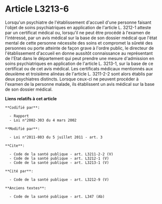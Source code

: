 # Article L3213-6

Lorsqu'un psychiatre de l'établissement d'accueil d'une personne faisant l'objet de soins psychiatriques en application de
l'article L. 3212-1 atteste par un certificat médical ou, lorsqu'il ne peut être procédé à l'examen de l'intéressé, par un
avis médical sur la base de son dossier médical que l'état mental de cette personne nécessite des soins et compromet la
sûreté des personnes ou porte atteinte de façon grave à l'ordre public, le directeur de l'établissement d'accueil en donne
aussitôt connaissance au représentant de l'Etat dans le département qui peut prendre une mesure d'admission en soins
psychiatriques en application de l'article L. 3213-1, sur la base de ce certificat ou de cet avis médical. Les certificats
médicaux mentionnés aux deuxième et troisième alinéas de l'article L. 3211-2-2 sont alors établis par deux psychiatres
distincts. Lorsque ceux-ci ne peuvent procéder à l'examen de la personne malade, ils établissent un avis médical sur la base
de son dossier médical.

**Liens relatifs à cet article**

	**Codifié par**:

	  - Rapport
	  - Loi n°2002-303 du 4 mars 2002

	**Modifié par**:

	  - Loi n°2011-803 du 5 juillet 2011 - art. 3

	**Cite**:

	  - Code de la santé publique - art. L3211-2-2 (V)
	  - Code de la santé publique - art. L3212-1 (V)
	  - Code de la santé publique - art. L3213-1 (V)

	**Cité par**:

	  - Code de la santé publique - art. L3212-9 (V)

	**Anciens textes**:

	  - Code de la santé publique - art. L347 (Ab)
